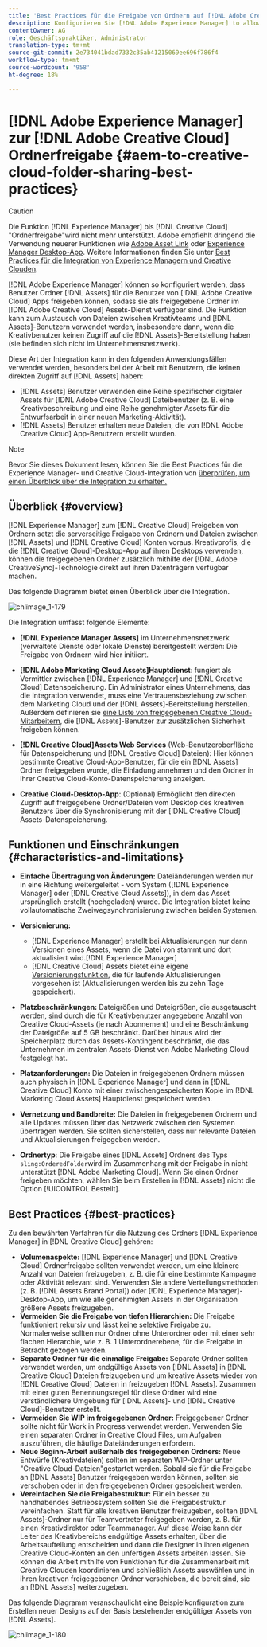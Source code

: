 ```yaml
---
title: 'Best Practices für die Freigabe von Ordnern auf [!DNL Adobe Creative Cloud] '
description: Konfigurieren Sie [!DNL Adobe Experience Manager] to allow users in [!DNL Experience Manager Assets] zum Austausch von Ordnern mit Adobe Creative Cloud (CC)-Benutzern.
contentOwner: AG
role: Geschäftspraktiker, Administrator
translation-type: tm+mt
source-git-commit: 2e734041bdad7332c35ab41215069ee696f786f4
workflow-type: tm+mt
source-wordcount: '958'
ht-degree: 18%

---
```



# [!DNL Adobe Experience Manager] zur  [!DNL Adobe Creative Cloud] Ordnerfreigabe  {#aem-to-creative-cloud-folder-sharing-best-practices}

>[!CAUTION]
>
>Die Funktion [!DNL Experience Manager] bis [!DNL Creative Cloud] &quot;Ordnerfreigabe&quot;wird nicht mehr unterstützt. Adobe empfiehlt dringend die Verwendung neuerer Funktionen wie [Adobe Asset Link](https://helpx.adobe.com/de/enterprise/admin-guide.html/enterprise/using/adobe-asset-link.ug.html) oder [Experience Manager Desktop-App](https://experienceleague.adobe.com/docs/experience-manager-desktop-app/using/using.html?lang=de). Weitere Informationen finden Sie unter [Best Practices für die Integration von Experience Managern und Creative Clouden](/help/assets/aem-cc-integration-best-practices.md).

[!DNL Adobe Experience Manager] können so konfiguriert werden, dass Benutzer Ordner  [!DNL Assets] für die Benutzer von  [!DNL Adobe Creative Cloud] Apps freigeben können, sodass sie als freigegebene Ordner im  [!DNL Adobe Creative Cloud] Assets-Dienst verfügbar sind. Die Funktion kann zum Austausch von Dateien zwischen Kreativteams und [!DNL Assets]-Benutzern verwendet werden, insbesondere dann, wenn die Kreativbenutzer keinen Zugriff auf die [!DNL Assets]-Bereitstellung haben (sie befinden sich nicht im Unternehmensnetzwerk).

Diese Art der Integration kann in den folgenden Anwendungsfällen verwendet werden, besonders bei der Arbeit mit Benutzern, die keinen direkten Zugriff auf [!DNL Assets] haben:

* [!DNL Assets] Benutzer verwenden eine Reihe spezifischer digitaler Assets für  [!DNL Adobe Creative Cloud] Dateibenutzer (z. B. eine Kreativbeschreibung und eine Reihe genehmigter Assets für die Entwurfsarbeit in einer neuen Marketing-Aktivität).
* [!DNL Assets] Benutzer erhalten neue Dateien, die von  [!DNL Adobe Creative Cloud] App-Benutzern erstellt wurden.

>[!NOTE]
>
>Bevor Sie dieses Dokument lesen, können Sie die Best Practices für die Experience Manager- und Creative Cloud-Integration von [ überprüfen, um einen Überblick über die Integration zu erhalten.](/help/assets/aem-cc-integration-best-practices.md)

## Überblick {#overview}

[!DNL Experience Manager] zum  [!DNL Creative Cloud] Freigeben von Ordnern setzt die serverseitige Freigabe von Ordnern und Dateien zwischen  [!DNL Assets] und  [!DNL Creative Cloud] Konten voraus. Kreativprofis, die die [!DNL Creative Cloud]-Desktop-App auf ihren Desktops verwenden, können die freigegebenen Ordner zusätzlich mithilfe der [!DNL Adobe CreativeSync]-Technologie direkt auf ihren Datenträgern verfügbar machen.

Das folgende Diagramm bietet einen Überblick über die Integration.

![chlimage_1-179](assets/chlimage_1-406.png)

Die Integration umfasst folgende Elemente:

* **[!DNL Experience Manager Assets]** im Unternehmensnetzwerk (verwaltete Dienste oder lokale Dienste) bereitgestellt werden: Die Freigabe von Ordnern wird hier initiiert.
* **[!DNL Adobe Marketing Cloud Assets]Hauptdienst**: fungiert als Vermittler zwischen  [!DNL Experience Manager] und  [!DNL Creative Cloud] Datenspeicherung. Ein Administrator eines Unternehmens, das die Integration verwendet, muss eine Vertrauensbeziehung zwischen dem Marketing Cloud und der [!DNL Assets]-Bereitstellung herstellen. Außerdem definieren sie [eine Liste von freigegebenen Creative Cloud-Mitarbeitern](https://experienceleague.adobe.com/docs/core-services/interface/assets/t-admin-add-cc-user.html), die [!DNL Assets]-Benutzer zur zusätzlichen Sicherheit freigeben können.

* **[!DNL Creative Cloud]Assets Web Services**  (Web-Benutzeroberfläche für Datenspeicherung und  [!DNL Creative Cloud] Dateien): Hier können bestimmte Creative Cloud-App-Benutzer, für die ein  [!DNL Assets] Ordner freigegeben wurde, die Einladung annehmen und den Ordner in ihrer Creative Cloud-Konto-Datenspeicherung anzeigen.
* **Creative Cloud-Desktop-App**: (Optional) Ermöglicht den direkten Zugriff auf freigegebene Ordner/Dateien vom Desktop des kreativen Benutzers über die Synchronisierung mit der  [!DNL Creative Cloud] Assets-Datenspeicherung.

## Funktionen und Einschränkungen {#characteristics-and-limitations}

* **Einfache Übertragung von Änderungen:** Dateiänderungen werden nur in eine Richtung weitergeleitet - vom System ([!DNL Experience Manager] oder  [!DNL Creative Cloud Assets]), in dem das Asset ursprünglich erstellt (hochgeladen) wurde. Die Integration bietet keine vollautomatische Zweiwegsynchronisierung zwischen beiden Systemen.
* **Versionierung:**

   * [!DNL Experience Manager] erstellt bei Aktualisierungen nur dann Versionen eines Assets, wenn die Datei von stammt und dort aktualisiert wird.[!DNL Experience Manager]
   * [!DNL Creative Cloud] Assets bietet eine eigene [Versionierungsfunktion](https://helpx.adobe.com/de/creative-cloud/help/versioning-faq.html), die für laufende Aktualisierungen vorgesehen ist (Aktualisierungen werden bis zu zehn Tage gespeichert).

* **Platzbeschränkungen:** Dateigrößen und Dateigrößen, die ausgetauscht werden, sind durch die für Kreativbenutzer  [angegebene Anzahl von ](https://helpx.adobe.com/de/creative-cloud/kb/file-storage-quota.html) Creative Cloud-Assets (je nach Abonnement) und eine Beschränkung der Dateigröße auf 5 GB beschränkt. Darüber hinaus wird der Speicherplatz durch das Assets-Kontingent beschränkt, die das Unternehmen im zentralen Assets-Dienst von Adobe Marketing Cloud festgelegt hat.

* **Platzanforderungen:** Die Dateien in freigegebenen Ordnern müssen auch physisch in  [!DNL Experience Manager] und dann in  [!DNL Creative Cloud] Konto mit einer zwischengespeicherten Kopie im  [!DNL Marketing Cloud Assets] Hauptdienst gespeichert werden.
* **Vernetzung und Bandbreite:** Die Dateien in freigegebenen Ordnern und alle Updates müssen über das Netzwerk zwischen den Systemen übertragen werden. Sie sollten sicherstellen, dass nur relevante Dateien und Aktualisierungen freigegeben werden.
* **Ordnertyp**: Die Freigabe eines  [!DNL Assets] Ordners des Typs  `sling:OrderedFolder`wird im Zusammenhang mit der Freigabe in nicht unterstützt  [!DNL Adobe Marketing Cloud]. Wenn Sie einen Ordner freigeben möchten, wählen Sie beim Erstellen in [!DNL Assets] nicht die Option [!UICONTROL Bestellt].

## Best Practices {#best-practices}

Zu den bewährten Verfahren für die Nutzung des Ordners [!DNL Experience Manager] in [!DNL Creative Cloud] gehören:

* **Volumenaspekte:** [!DNL Experience Manager] und  [!DNL Creative Cloud] Ordnerfreigabe sollten verwendet werden, um eine kleinere Anzahl von Dateien freizugeben, z. B. die für eine bestimmte Kampagne oder Aktivität relevant sind. Verwenden Sie andere Verteilungsmethoden (z. B. [!DNL Assets Brand Portal]) oder [!DNL Experience Manager]-Desktop-App, um wie alle genehmigten Assets in der Organisation größere Assets freizugeben.
* **Vermeiden Sie die Freigabe von tiefen Hierarchien:** Die Freigabe funktioniert rekursiv und lässt keine selektive Freigabe zu. Normalerweise sollten nur Ordner ohne Unterordner oder mit einer sehr flachen Hierarchie, wie z. B. 1 Unterordnerebene, für die Freigabe in Betracht gezogen werden.
* **Separate Ordner für die einmalige Freigabe:** Separate Ordner sollten verwendet werden, um endgültige Assets von  [!DNL Assets] in  [!DNL Creative Cloud] Dateien freizugeben und um kreative Assets wieder von  [!DNL Creative Cloud] Dateien in freizugeben  [!DNL Assets]. Zusammen mit einer guten Benennungsregel für diese Ordner wird eine verständlichere Umgebung für [!DNL Assets]- und [!DNL Creative Cloud]-Benutzer erstellt.
* **Vermeiden Sie WIP im freigegebenen Ordner:** Freigegebener Ordner sollte nicht für Work in Progress verwendet werden. Verwenden Sie einen separaten Ordner in Creative Cloud Files, um Aufgaben auszuführen, die häufige Dateiänderungen erfordern.
* **Neue Beginn-Arbeit außerhalb des freigegebenen Ordners:** Neue Entwürfe (Kreativdateien) sollten im separaten WIP-Ordner unter &quot;Creative Cloud-Dateien&quot;gestartet werden. Sobald sie für die Freigabe an  [!DNL Assets] Benutzer freigegeben werden können, sollten sie verschoben oder in den freigegebenen Ordner gespeichert werden.
* **Vereinfachen Sie die Freigabestruktur:** Für ein besser zu handhabendes Betriebssystem sollten Sie die Freigabestruktur vereinfachen. Statt für alle kreativen Benutzer freizugeben, sollten [!DNL Assets]-Ordner nur für Teamvertreter freigegeben werden, z. B. für einen Kreativdirektor oder Teammanager. Auf diese Weise kann der Leiter des Kreativbereichs endgültige Assets erhalten, über die Arbeitsaufteilung entscheiden und dann die Designer in ihren eigenen Creative Cloud-Konten an den unfertigen Assets arbeiten lassen. Sie können die Arbeit mithilfe von Funktionen für die Zusammenarbeit mit Creative Clouden koordinieren und schließlich Assets auswählen und in ihren kreativen freigegebenen Ordner verschieben, die bereit sind, sie an [!DNL Assets] weiterzugeben.

Das folgende Diagramm veranschaulicht eine Beispielkonfiguration zum Erstellen neuer Designs auf der Basis bestehender endgültiger Assets von [!DNL Assets].

![chlimage_1-180](assets/chlimage_1-407.png)
